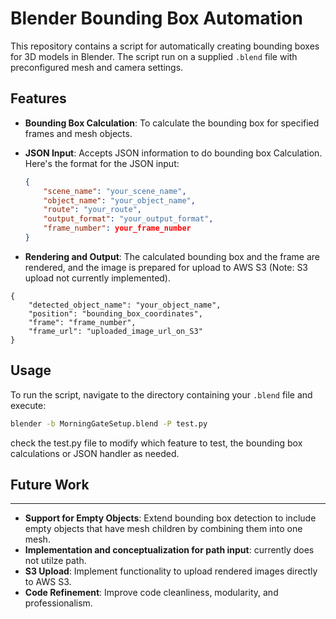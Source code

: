 # Blender Bounding Box Automation

This repository contains a script for automatically creating bounding boxes for 3D models in Blender. The script run on a supplied `.blend` file with preconfigured mesh and camera settings.

## Features

- **Bounding Box Calculation**: To calculate the bounding box for specified frames and mesh objects.
- **JSON Input**: Accepts JSON information to do bounding box Calculation. Here's the format for the JSON input:

    ```json
    {
        "scene_name": "your_scene_name",
        "object_name": "your_object_name",
        "route": "your_route",
        "output_format": "your_output_format",
        "frame_number": your_frame_number
    }
    ```

- **Rendering and Output**: The calculated bounding box and the frame are rendered, and the image is prepared for upload to AWS S3 (Note: S3 upload not currently implemented).

```
{
    "detected_object_name": "your_object_name",
    "position": "bounding_box_coordinates",
    "frame": "frame_number",
    "frame_url": "uploaded_image_url_on_S3"
}

```

## Usage

To run the script, navigate to the directory containing your `.blend` file and execute:

```bash
blender -b MorningGateSetup.blend -P test.py
```

check the test.py file to modify which feature to test, the bounding box calculations or JSON handler as needed.

## Future Work
-----------

*   **Support for Empty Objects**: Extend bounding box detection to include empty objects that have mesh children by combining them into one mesh.
*   **Implementation and conceptualization for path input**: currently does not utilze path.
*   **S3 Upload**: Implement functionality to upload rendered images directly to AWS S3.
*   **Code Refinement**: Improve code cleanliness, modularity, and professionalism.

